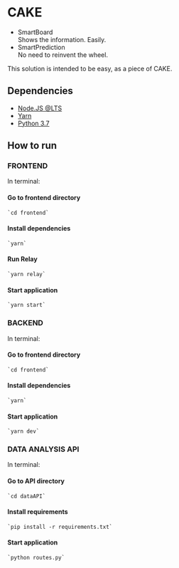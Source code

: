 # CAKE

- SmartBoard <br>
  Shows the information. Easily.
- SmartPrediction <br>
  No need to reinvent the wheel.
  
This solution is intended to be easy, as a piece of CAKE.
  

## Dependencies

- [Node.JS @LTS](https://nodejs.org/en/)
- [Yarn](https://yarnpkg.com/lang/en/)
- [Python 3.7](https://www.python.org/)

## How to run

### FRONTEND
In terminal:

#### Go to frontend directory
    `cd frontend`

#### Install dependencies
    `yarn`
    
#### Run Relay
    `yarn relay`

#### Start application
    `yarn start`


### BACKEND

In terminal:

#### Go to frontend directory
    `cd frontend`

#### Install dependencies
    `yarn`

#### Start application
    `yarn dev`

### DATA ANALYSIS API

In terminal:

#### Go to API directory
    `cd dataAPI`

#### Install requirements
    `pip install -r requirements.txt`

#### Start application
    `python routes.py`
    
